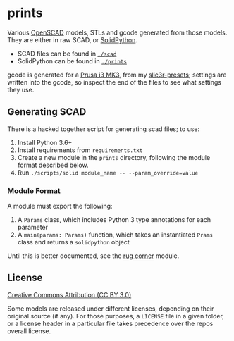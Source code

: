 # prints

Various [OpenSCAD][] models, STLs and gcode generated from those models. They
are either in raw SCAD, or [SolidPython][].

* SCAD files can be found in [`./scad`](./scad)
* SolidPython can be found in [`./prints`](./prints)

gcode is generated for a [Prusa i3 MK3][i3], from my [slic3r-presets][];
settings are written into the gcode, so inspect the end of the files to see what
settings they use.

## Generating SCAD

There is a hacked together script for generating scad files; to use:

1. Install Python 3.6+
1. Install requirements from `requirements.txt`
1. Create a new module in the `prints` directory, following the module format
   described below.
1. Run `./scripts/solid module_name -- --param_override=value`

### Module Format

A module must export the following:

1. A `Params` class, which includes Python 3 type annotations for each parameter
1. A `main(params: Params)` function, which takes an instantiated `Prams` class
   and returns a `solidpython` object

Until this is better documented, see the [rug corner](./prints/rug_corner)
module.

## License

[Creative Commons Attribution (CC BY 3.0)](https://creativecommons.org/licenses/by/3.0/)

Some models are released under different licenses, depending on their original
source (if any). For those purposes, a `LICENSE` file in a given folder, or a
license header in a particular file takes precedence over the repos overall
license.

[OpenSCAD]: https://www.openscad.org/
[SolidPython]: https://github.com/SolidCode/SolidPython
[i3]: https://www.prusa3d.com/original-prusa-i3-mk3/
[slic3r-presets]: https://github.com/fardog/slic3r-presets/
